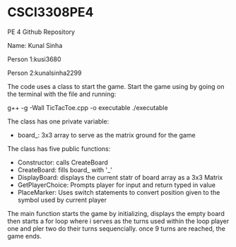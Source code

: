 # CSCI3308PE4
PE 4 Github Repository

Name: Kunal Sinha

Person 1:kusi3680

Person 2:kunalsinha2299

The code uses a class to start the game. 
Start the game using by going on the terminal with the file and running:

g++ -g -Wall TicTacToe.cpp -o executable 
./executable

The class has one private variable:
- board_: 3x3 array to serve as the matrix ground for the game

The class has five public functions:
- Constructor: calls CreateBoard
- CreateBoard: fills board_ with '_'
- DisplayBoard: displays the current statr of board array as a 3x3 Matrix
- GetPlayerChoice: Prompts player for input and return typed in value
- PlaceMarker: Uses switch statements to convert position given to the symbol used by current player

The main function starts the game by initializing, displays the empty board then starts a for loop where i serves as the turns used within the loop player one and pler two do their turns sequencially. once 9 turns are reached, the game ends.
